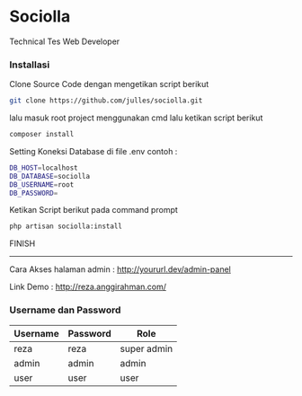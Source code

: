 # Sociolla
Technical Tes Web Developer

### Installasi

Clone Source Code dengan mengetikan script berikut

```sh
git clone https://github.com/julles/sociolla.git
```

lalu masuk root project menggunakan cmd lalu ketikan script berikut

```sh
composer install
```

Setting Koneksi Database di file .env 
contoh :

```sh
DB_HOST=localhost
DB_DATABASE=sociolla
DB_USERNAME=root
DB_PASSWORD=
```

Ketikan Script berikut pada command prompt

```sh
php artisan sociolla:install
```
FINISH
- - - -

Cara Akses halaman admin : http://yoururl.dev/admin-panel

Link Demo : http://reza.anggirahman.com/


### Username dan Password

Username  | Password | Role
------------- | ------------- | -------------
reza  | reza | super admin 
admin  | admin | admin
user  | user | user



